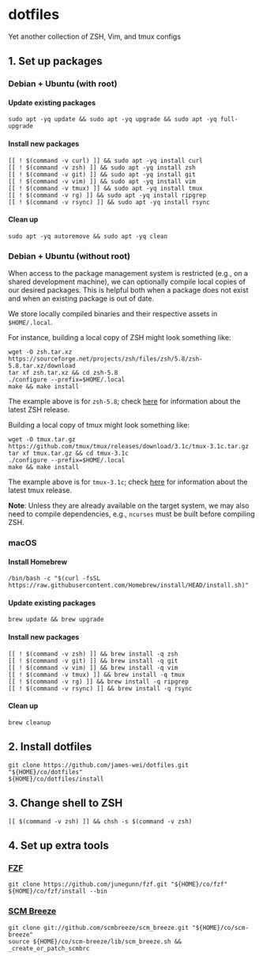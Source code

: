 # dotfiles

Yet another collection of ZSH, Vim, and tmux configs

## 1. Set up packages

### Debian + Ubuntu (with root)
#### Update existing packages
```
sudo apt -yq update && sudo apt -yq upgrade && sudo apt -yq full-upgrade
```
#### Install new packages
```
[[ ! $(command -v curl) ]] && sudo apt -yq install curl
[[ ! $(command -v zsh) ]] && sudo apt -yq install zsh
[[ ! $(command -v git) ]] && sudo apt -yq install git
[[ ! $(command -v vim) ]] && sudo apt -yq install vim
[[ ! $(command -v tmux) ]] && sudo apt -yq install tmux
[[ ! $(command -v rg) ]] && sudo apt -yq install ripgrep
[[ ! $(command -v rsync) ]] && sudo apt -yq install rsync
```
#### Clean up
```
sudo apt -yq autoremove && sudo apt -yq clean
```

### Debian + Ubuntu (without root)
When access to the package management system is restricted (e.g., on a
shared development machine), we can optionally compile local copies of
our desired packages. This is helpful both when a package does not
exist and when an existing package is out of date.

We store locally compiled binaries and their respective assets in
`$HOME/.local`.

For instance, building a local copy of ZSH might look something like:
```
wget -O zsh.tar.xz https://sourceforge.net/projects/zsh/files/zsh/5.8/zsh-5.8.tar.xz/download
tar xf zsh.tar.xz && cd zsh-5.8
./configure --prefix=$HOME/.local
make && make install
```

The example above is for `zsh-5.8`; check
[here](zsh.sourceforge.net/Arc/source.html) for information about the
latest ZSH release.

Building a local copy of tmux might look something like:
```
wget -O tmux.tar.gz https://github.com/tmux/tmux/releases/download/3.1c/tmux-3.1c.tar.gz
tar xf tmux.tar.gz && cd tmux-3.1c
./configure --prefix=$HOME/.local
make && make install
```

The example above is for `tmux-3.1c`; check
[here](https://github.com/tmux/tmux/releases) for information about the
latest tmux release.

**Note**: Unless they are already available on the target system, we may
also need to compile dependencies, e.g., `ncurses` must be built before
compiling ZSH.

### macOS
#### Install Homebrew
```
/bin/bash -c "$(curl -fsSL https://raw.githubusercontent.com/Homebrew/install/HEAD/install.sh)"
```
#### Update existing packages
```
brew update && brew upgrade
```
#### Install new packages
```
[[ ! $(command -v zsh) ]] && brew install -q zsh
[[ ! $(command -v git) ]] && brew install -q git
[[ ! $(command -v vim) ]] && brew install -q vim
[[ ! $(command -v tmux) ]] && brew install -q tmux
[[ ! $(command -v rg) ]] && brew install -q ripgrep
[[ ! $(command -v rsync) ]] && brew install -q rsync
```
#### Clean up
```
brew cleanup
```

## 2. Install dotfiles
```
git clone https://github.com/james-wei/dotfiles.git "${HOME}/co/dotfiles"
${HOME}/co/dotfiles/install
```

## 3. Change shell to ZSH
```
[[ $(command -v zsh) ]] && chsh -s $(command -v zsh)
```

## 4. Set up extra tools

### [FZF](https://github.com/junegunn/fzf)
```
git clone https://github.com/junegunn/fzf.git "${HOME}/co/fzf"
${HOME}/co/fzf/install --bin
```

### [SCM Breeze](https://github.com/scmbreeze/scm_breeze)
```
git clone git://github.com/scmbreeze/scm_breeze.git "${HOME}/co/scm-breeze"
source ${HOME}/co/scm-breeze/lib/scm_breeze.sh && _create_or_patch_scmbrc
```
